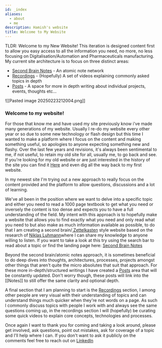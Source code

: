 ```yaml
---
id: _index
aliases:
  - about
  - me
description: Hamish's website
title: Welcome to My Website
---
```


TLDR:
Welcome to my New Website! This iteration is designed content first to allow you easy access to all the information you need, no more, no less focusing on Digitalisation/Automation and Pharmaceuticals manufacturing.
My current site architecture is to focus on three distinct areas:
- [Second Brain Notes](/Notes/Notes.md) - An atomic note network
- [Recordings](/Recordings/Recordings.md) - (Hopefully) A set of videos explaining commonly asked topics in depth
- [Posts](/Posts/) - A space for more in depth writing about individual projects, events, thoughts etc...

![[Pasted image 20250223212004.png]]


### Welcome to my website! 
For those that know me and have used my site previously know i've made many generations of my website. Usually I re-do my website every other year or so due to some new technology or flash design but this time I wanted to make a platform where I focus on the content and making something useful, so apologies to anyone expecting something new and flashy. 
Over the last few years and revisions, it's always been sentimental to me, if not useful, to retain my old site for all, usually me, to go back and see. If you're looking for my old website or are just interested in the history of the site you can find it [Here](https://hammie217.github.io/oldSite/index.html) and even dig all the way back to my first website.

In my newest site I'm trying out a new approach to really focus on the content provided and the platform to allow questions, discussions and a lot of learning.

We've all been in the position where we want to delve into a specific topic and either you need to read a 1000 page textbook to get what you need or inversely the content is too dense and expects you to have a full understanding of the field. My intent with this approach is to hopefully make a website that allows you to find exactly what you need and only read what you need to but also make as much information available as possible, to do that I am creating a second brain/[ Zettelkasten](https://en.wikipedia.org/wiki/Zettelkasten) style website based on the research of [ Niklas Luhmann](https://en.wikipedia.org/wiki/Niklas_Luhmann)where I can share my knowledge to anyone willing to listen. If you want to take a look at this try using the search bar to read about a topic or find the landing page here: [Second Brain Notes](/Notes/Notes.md) 

Beyond the second brain/atomic notes approach, it is sometimes beneficial to do deep dives into thoughts, architectures, processes, projects amongst other things that aren't quite the micro absolutes that suit that approach. For these more in-depth/structured writings I have created a [Posts](/Posts/) area that will be constantly updated. Don't worry though, these posts will link into the [[Notes]] to still offer the same clarity and optional depth.

A final section that I am planning to start is the [Recordings](/Recordings/Recordings.md) section, I among other people are very visual with their understanding of topics and can understand things much quicker when they're not words on a page. As such I commonly discuss topics with people I work with and always see the same questions coming up, in the recordings section I will (hopefully) be curating some quick videos to explain core concepts, technologies and processes.

Once again I want to thank you for coming and taking a look around, please get involved, ask questions, point out mistakes, ask for coverage of a topic and I'll help where I can. If you don't want to ask it publicly on the comments feel free to reach out on [LinkedIn](https://www.linkedin.com/in/hamish-sams-2ba767153/)
